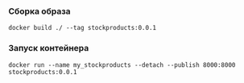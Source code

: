 ### Сборка образа

```
docker build ./ --tag stockproducts:0.0.1
```

### Запуск контейнера

```
docker run --name my_stockproducts --detach --publish 8000:8000 stockproducts:0.0.1
```
